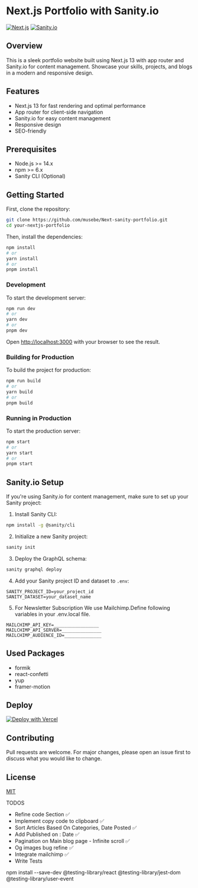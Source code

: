 # Next.js Portfolio with Sanity.io

[![Next.js](https://img.shields.io/badge/Next.js-13-blue)](https://nextjs.org/)
[![Sanity.io](https://img.shields.io/badge/Sanity.io-CMS-green)](https://www.sanity.io/)

## Overview

This is a sleek portfolio website built using Next.js 13 with app router and Sanity.io for content management. Showcase your skills, projects, and blogs in a modern and responsive design.

## Features

- Next.js 13 for fast rendering and optimal performance
- App router for client-side navigation
- Sanity.io for easy content management
- Responsive design
- SEO-friendly

## Prerequisites

- Node.js >= 14.x
- npm >= 6.x
- Sanity CLI (Optional)

## Getting Started

First, clone the repository:

```bash
git clone https://github.com/musebe/Next-sanity-portfolio.git
cd your-nextjs-portfolio
```

Then, install the dependencies:

```bash
npm install
# or
yarn install
# or
pnpm install
```

### Development

To start the development server:

```bash
npm run dev
# or
yarn dev
# or
pnpm dev
```

Open [http://localhost:3000](http://localhost:3000) with your browser to see the result.

### Building for Production

To build the project for production:

```bash
npm run build
# or
yarn build
# or
pnpm build
```

### Running in Production

To start the production server:

```bash
npm start
# or
yarn start
# or
pnpm start
```

## Sanity.io Setup

If you're using Sanity.io for content management, make sure to set up your Sanity project:

1. Install Sanity CLI:

```bash
npm install -g @sanity/cli
```

2. Initialize a new Sanity project:

```bash
sanity init
```

3. Deploy the GraphQL schema:

```bash
sanity graphql deploy
```

4. Add your Sanity project ID and dataset to `.env`:

```env
SANITY_PROJECT_ID=your_project_id
SANITY_DATASET=your_dataset_name
```

5. For Newsletter Subscription We use Mailchimp.Define following variables in your .env.local file.

```env
MAILCHIMP_API_KEY=_________________
MAILCHIMP_API_SERVER=_______________
MAILCHIMP_AUDIENCE_ID=______________
```
## Used Packages

- formik
- react-confetti
- yup
- framer-motion
## Deploy

[![Deploy with Vercel](https://vercel.com/button)](https://vercel.com/new/clone?repository-url=https://github.com/your-username/your-nextjs-portfolio)

## Contributing

Pull requests are welcome. For major changes, please open an issue first to discuss what you would like to change.

## License

[MIT](https://choosealicense.com/licenses/mit/)



TODOS

- Refine code Section ✅
- Implement copy code to clipboard ✅
- Sort Articles Based On Categories, Date Posted ✅
- Add Published on : Date ✅
- Pagination on Main blog page - Infinite scroll ✅
- Og images bug refine ✅
- Integrate mailchimp  ✅
- Write Tests



npm install --save-dev @testing-library/react @testing-library/jest-dom @testing-library/user-event
